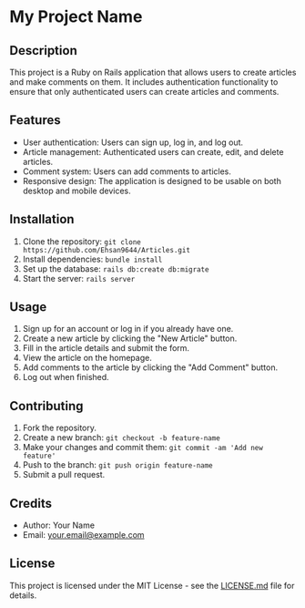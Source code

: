 # My Project Name

## Description
This project is a Ruby on Rails application that allows users to create articles and make comments on them. It includes authentication functionality to ensure that only authenticated users can create articles and comments.

## Features
- User authentication: Users can sign up, log in, and log out.
- Article management: Authenticated users can create, edit, and delete articles.
- Comment system: Users can add comments to articles.
- Responsive design: The application is designed to be usable on both desktop and mobile devices.

## Installation
1. Clone the repository: `git clone https://github.com/Ehsan9644/Articles.git`
2. Install dependencies: `bundle install`
3. Set up the database: `rails db:create db:migrate`
4. Start the server: `rails server`

## Usage
1. Sign up for an account or log in if you already have one.
2. Create a new article by clicking the "New Article" button.
3. Fill in the article details and submit the form.
4. View the article on the homepage.
5. Add comments to the article by clicking the "Add Comment" button.
6. Log out when finished.

## Contributing
1. Fork the repository.
2. Create a new branch: `git checkout -b feature-name`
3. Make your changes and commit them: `git commit -am 'Add new feature'`
4. Push to the branch: `git push origin feature-name`
5. Submit a pull request.

## Credits
- Author: Your Name
- Email: your.email@example.com

## License
This project is licensed under the MIT License - see the [LICENSE.md](LICENSE.md) file for details.
